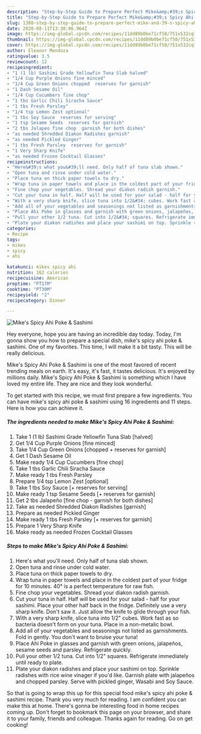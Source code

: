 ```yaml
---
description: "Step-by-Step Guide to Prepare Perfect Mike&amp;#39;s Spicy Ahi Poke &amp;amp; Sashimi"
title: "Step-by-Step Guide to Prepare Perfect Mike&amp;#39;s Spicy Ahi Poke &amp;amp; Sashimi"
slug: 1308-step-by-step-guide-to-prepare-perfect-mike-and-39-s-spicy-ahi-poke-and-amp-sashimi
date: 2020-08-11T13:30:06.964Z
image: https://img-global.cpcdn.com/recipes/11dd89b0be71cf50/751x532cq70/mikes-spicy-ahi-poke-sashimi-recipe-main-photo.jpg
thumbnail: https://img-global.cpcdn.com/recipes/11dd89b0be71cf50/751x532cq70/mikes-spicy-ahi-poke-sashimi-recipe-main-photo.jpg
cover: https://img-global.cpcdn.com/recipes/11dd89b0be71cf50/751x532cq70/mikes-spicy-ahi-poke-sashimi-recipe-main-photo.jpg
author: Eleanor Mendoza
ratingvalue: 3.5
reviewcount: 12
recipeingredient:
- "1 (1 lb) Sashimi Grade Yellowfin Tuna Slab halved"
- "1/4 Cup Purple Onions fine minced"
- "1/4 Cup Green Onions chopped  reserves for garnish"
- "1 Dash Sesame Oil"
- "1/4 Cup Cucumbers fine chop"
- "1 tbs Garlic Chili Siracha Sauce"
- "1 tbs Fresh Parsley"
- "1/4 tsp Lemon Zest optional"
- "1 tbs Soy Sauce  reserves for serving"
- "1 tsp Sesame Seeds  reserves for garnish"
- "2 tbs Jalapeo fine chop  garnish for both dishes"
- "as needed Shredded Diakon Radishes garnish"
- "as needed Pickled Ginger"
- "1 tbs Fresh Parsley  reserves for garnish"
- "1 Very Sharp Knife"
- "as needed Frozen Cocktail Glasses"
recipeinstructions:
- "Here&#39;s what you&#39;ll need. Only half of tuna slab shown."
- "Open tuna and rinse under cold water."
- "Place tuna on thick paper towels to dry."
- "Wrap tuna in paper towels and place in the coldest part of your fridge for 10 minutes. 40° is a perfect temperature for raw fish."
- "Fine chop your vegetables. Shread your diakon radish garnish."
- "Cut your tuna in half. Half will be used for your salad - half for your sashimi. Place your other half back in the fridge. Definitely use a very sharp knife. Don&#39;t saw it. Just allow the knife to glide through your fish."
- "With a very sharp knife, slice tuna into 1/2&#34; cubes. Work fast as so bacteria doesn&#39;t form on your tuna. Place in a non-metalic bowl."
- "Add all of your vegetables and seasonings not listed as garnishments. Fold in gently. You don&#39;t want to bruise your tuna!"
- "Place Ahi Poke in glasses and garnish with green onions, jalapeños, sesame seeds and parsley. Refrigerate quickly."
- "Pull your other 1/2 tuna. Cut into 1/2&#34; squares. Refrigerate immediately until ready to plate."
- "Plate your diakon radishes and place your sashimi on top. Sprinkle radishes with rice wine vinager if you&#39;d like. Garnish plate with jalapeños and chopped parsley. Serve with pickled ginger, Wasabi and Soy Sauce."
categories:
- Recipe
tags:
- mikes
- spicy
- ahi

katakunci: mikes spicy ahi 
nutrition: 162 calories
recipecuisine: American
preptime: "PT17M"
cooktime: "PT30M"
recipeyield: "2"
recipecategory: Dinner

---
```



![Mike&#39;s Spicy Ahi Poke &amp; Sashimi](https://img-global.cpcdn.com/recipes/11dd89b0be71cf50/751x532cq70/mikes-spicy-ahi-poke-sashimi-recipe-main-photo.jpg)

Hey everyone, hope you are having an incredible day today. Today, I'm gonna show you how to prepare a special dish, mike&#39;s spicy ahi poke &amp; sashimi. One of my favorites. This time, I will make it a bit tasty. This will be really delicious.



Mike&#39;s Spicy Ahi Poke &amp; Sashimi is one of the most favored of recent trending meals on earth. It's easy, it's fast, it tastes delicious. It's enjoyed by millions daily. Mike&#39;s Spicy Ahi Poke &amp; Sashimi is something which I have loved my entire life. They are nice and they look wonderful.


To get started with this recipe, we must first prepare a few ingredients. You can have mike&#39;s spicy ahi poke &amp; sashimi using 16 ingredients and 11 steps. Here is how you can achieve it.

<!--inarticleads1-->

##### The ingredients needed to make Mike&#39;s Spicy Ahi Poke &amp; Sashimi:

1. Take 1 (1 lb) Sashimi Grade Yellowfin Tuna Slab [halved]
1. Get 1/4 Cup Purple Onions [fine minced]
1. Take 1/4 Cup Green Onions [chopped + reserves for garnish]
1. Get 1 Dash Sesame Oil
1. Make ready 1/4 Cup Cucumbers [fine chop]
1. Take 1 tbs Garlic Chili Siracha Sauce
1. Make ready 1 tbs Fresh Parsley
1. Prepare 1/4 tsp Lemon Zest [optional]
1. Take 1 tbs Soy Sauce [+ reserves for serving]
1. Make ready 1 tsp Sesame Seeds [+ reserves for garnish]
1. Get 2 tbs Jalapeño [fine chop - garnish for both dishes]
1. Take as needed Shredded Diakon Radishes [garnish]
1. Prepare as needed Pickled Ginger
1. Make ready 1 tbs Fresh Parsley [+ reserves for garnish]
1. Prepare 1 Very Sharp Knife
1. Make ready as needed Frozen Cocktail Glasses




<!--inarticleads2-->

##### Steps to make Mike&#39;s Spicy Ahi Poke &amp; Sashimi:

1. Here&#39;s what you&#39;ll need. Only half of tuna slab shown.
1. Open tuna and rinse under cold water.
1. Place tuna on thick paper towels to dry.
1. Wrap tuna in paper towels and place in the coldest part of your fridge for 10 minutes. 40° is a perfect temperature for raw fish.
1. Fine chop your vegetables. Shread your diakon radish garnish.
1. Cut your tuna in half. Half will be used for your salad - half for your sashimi. Place your other half back in the fridge. Definitely use a very sharp knife. Don&#39;t saw it. Just allow the knife to glide through your fish.
1. With a very sharp knife, slice tuna into 1/2&#34; cubes. Work fast as so bacteria doesn&#39;t form on your tuna. Place in a non-metalic bowl.
1. Add all of your vegetables and seasonings not listed as garnishments. Fold in gently. You don&#39;t want to bruise your tuna!
1. Place Ahi Poke in glasses and garnish with green onions, jalapeños, sesame seeds and parsley. Refrigerate quickly.
1. Pull your other 1/2 tuna. Cut into 1/2&#34; squares. Refrigerate immediately until ready to plate.
1. Plate your diakon radishes and place your sashimi on top. Sprinkle radishes with rice wine vinager if you&#39;d like. Garnish plate with jalapeños and chopped parsley. Serve with pickled ginger, Wasabi and Soy Sauce.




So that is going to wrap this up for this special food mike&#39;s spicy ahi poke &amp; sashimi recipe. Thank you very much for reading. I am confident you can make this at home. There's gonna be interesting food in home recipes coming up. Don't forget to bookmark this page on your browser, and share it to your family, friends and colleague. Thanks again for reading. Go on get cooking!
